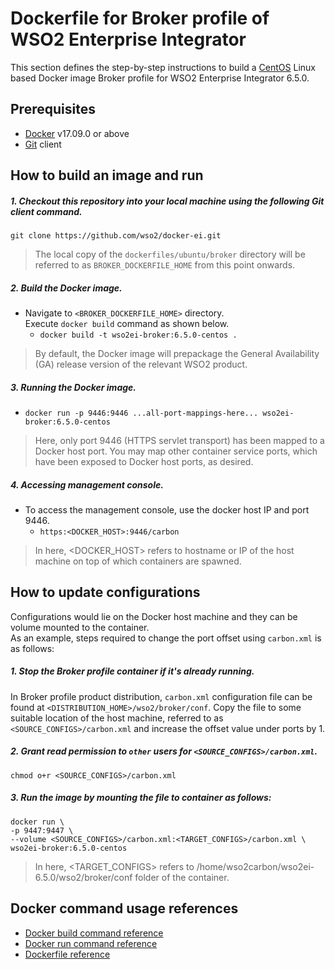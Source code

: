 # Dockerfile for Broker profile of WSO2 Enterprise Integrator #

This section defines the step-by-step instructions to build a [CentOS](https://hub.docker.com/_/centos/) Linux based Docker image
Broker profile for WSO2 Enterprise Integrator 6.5.0.

## Prerequisites

* [Docker](https://www.docker.com/get-docker) v17.09.0 or above
* [Git](https://git-scm.com/book/en/v2/Getting-Started-Installing-Git) client

## How to build an image and run

##### 1. Checkout this repository into your local machine using the following Git client command.

```
git clone https://github.com/wso2/docker-ei.git
```

>The local copy of the `dockerfiles/ubuntu/broker` directory will be referred to as `BROKER_DOCKERFILE_HOME` from this point onwards.

##### 2. Build the Docker image.

- Navigate to `<BROKER_DOCKERFILE_HOME>` directory. <br>
  Execute `docker build` command as shown below.
    + `docker build -t wso2ei-broker:6.5.0-centos .`

> By default, the Docker image will prepackage the General Availability (GA) release version of the relevant WSO2 product.

##### 3. Running the Docker image.

- `docker run -p 9446:9446 ...all-port-mappings-here... wso2ei-broker:6.5.0-centos`

>Here, only port 9446 (HTTPS servlet transport) has been mapped to a Docker host port.
You may map other container service ports, which have been exposed to Docker host ports, as desired.

##### 4. Accessing management console.

- To access the management console, use the docker host IP and port 9446.
    + `https:<DOCKER_HOST>:9446/carbon`
    
>In here, <DOCKER_HOST> refers to hostname or IP of the host machine on top of which containers are spawned.

## How to update configurations

Configurations would lie on the Docker host machine and they can be volume mounted to the container. <br>
As an example, steps required to change the port offset using `carbon.xml` is as follows:

##### 1. Stop the Broker profile container if it's already running.

In Broker profile product distribution, `carbon.xml` configuration file can be found at `<DISTRIBUTION_HOME>/wso2/broker/conf`.
Copy the file to some suitable location of the host machine, referred to as `<SOURCE_CONFIGS>/carbon.xml` and
increase the offset value under ports by 1.

##### 2. Grant read permission to `other` users for `<SOURCE_CONFIGS>/carbon.xml`.

```
chmod o+r <SOURCE_CONFIGS>/carbon.xml
```

##### 3. Run the image by mounting the file to container as follows:

```
docker run \
-p 9447:9447 \
--volume <SOURCE_CONFIGS>/carbon.xml:<TARGET_CONFIGS>/carbon.xml \
wso2ei-broker:6.5.0-centos
```

>In here, <TARGET_CONFIGS> refers to /home/wso2carbon/wso2ei-6.5.0/wso2/broker/conf folder of the container.

## Docker command usage references

* [Docker build command reference](https://docs.docker.com/engine/reference/commandline/build/)
* [Docker run command reference](https://docs.docker.com/engine/reference/run/)
* [Dockerfile reference](https://docs.docker.com/engine/reference/builder/)

